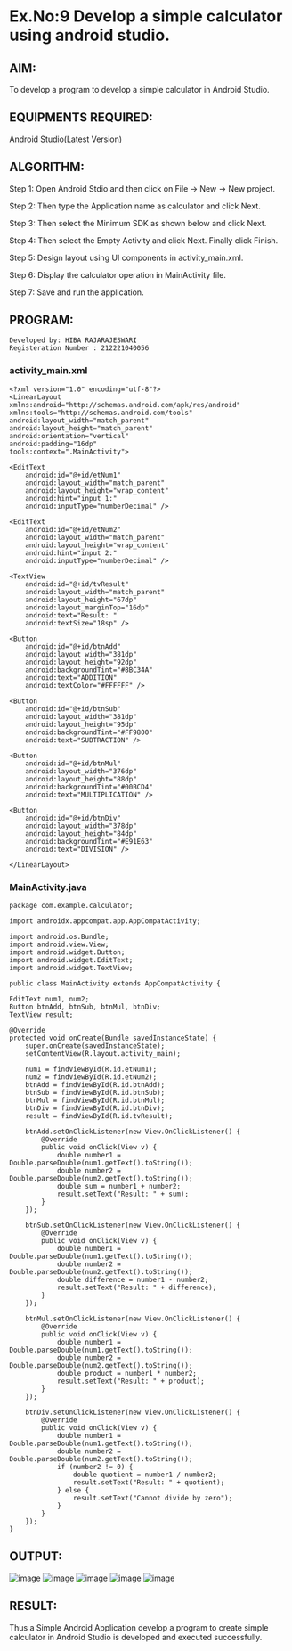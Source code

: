 # Ex.No:9 Develop a simple calculator using android studio.
## AIM:
To develop a program to develop a simple calculator in Android Studio.
## EQUIPMENTS REQUIRED:
Android Studio(Latest Version)
## ALGORITHM:
Step 1: Open Android Stdio and then click on File -> New -> New project.

Step 2: Then type the Application name as calculator and click Next.

Step 3: Then select the Minimum SDK as shown below and click Next.

Step 4: Then select the Empty Activity and click Next. Finally click Finish.

Step 5: Design layout using UI components in activity_main.xml.

Step 6: Display the calculator operation in MainActivity file.

Step 7: Save and run the application.
## PROGRAM:
```
Developed by: HIBA RAJARAJESWARI
Registeration Number : 212221040056
```
### activity_main.xml
```
<?xml version="1.0" encoding="utf-8"?>
<LinearLayout xmlns:android="http://schemas.android.com/apk/res/android"
xmlns:tools="http://schemas.android.com/tools"
android:layout_width="match_parent"
android:layout_height="match_parent"
android:orientation="vertical"
android:padding="16dp"
tools:context=".MainActivity">

<EditText
    android:id="@+id/etNum1"
    android:layout_width="match_parent"
    android:layout_height="wrap_content"
    android:hint="input 1:"
    android:inputType="numberDecimal" />

<EditText
    android:id="@+id/etNum2"
    android:layout_width="match_parent"
    android:layout_height="wrap_content"
    android:hint="input 2:"
    android:inputType="numberDecimal" />

<TextView
    android:id="@+id/tvResult"
    android:layout_width="match_parent"
    android:layout_height="67dp"
    android:layout_marginTop="16dp"
    android:text="Result: "
    android:textSize="18sp" />

<Button
    android:id="@+id/btnAdd"
    android:layout_width="381dp"
    android:layout_height="92dp"
    android:backgroundTint="#8BC34A"
    android:text="ADDITION"
    android:textColor="#FFFFFF" />

<Button
    android:id="@+id/btnSub"
    android:layout_width="381dp"
    android:layout_height="95dp"
    android:backgroundTint="#FF9800"
    android:text="SUBTRACTION" />

<Button
    android:id="@+id/btnMul"
    android:layout_width="376dp"
    android:layout_height="88dp"
    android:backgroundTint="#00BCD4"
    android:text="MULTIPLICATION" />

<Button
    android:id="@+id/btnDiv"
    android:layout_width="378dp"
    android:layout_height="84dp"
    android:backgroundTint="#E91E63"
    android:text="DIVISION" />

</LinearLayout>
```
### MainActivity.java
```
package com.example.calculator;

import androidx.appcompat.app.AppCompatActivity;

import android.os.Bundle;
import android.view.View;
import android.widget.Button;
import android.widget.EditText;
import android.widget.TextView;

public class MainActivity extends AppCompatActivity {

EditText num1, num2;
Button btnAdd, btnSub, btnMul, btnDiv;
TextView result;

@Override
protected void onCreate(Bundle savedInstanceState) {
    super.onCreate(savedInstanceState);
    setContentView(R.layout.activity_main);

    num1 = findViewById(R.id.etNum1);
    num2 = findViewById(R.id.etNum2);
    btnAdd = findViewById(R.id.btnAdd);
    btnSub = findViewById(R.id.btnSub);
    btnMul = findViewById(R.id.btnMul);
    btnDiv = findViewById(R.id.btnDiv);
    result = findViewById(R.id.tvResult);

    btnAdd.setOnClickListener(new View.OnClickListener() {
        @Override
        public void onClick(View v) {
            double number1 = Double.parseDouble(num1.getText().toString());
            double number2 = Double.parseDouble(num2.getText().toString());
            double sum = number1 + number2;
            result.setText("Result: " + sum);
        }
    });

    btnSub.setOnClickListener(new View.OnClickListener() {
        @Override
        public void onClick(View v) {
            double number1 = Double.parseDouble(num1.getText().toString());
            double number2 = Double.parseDouble(num2.getText().toString());
            double difference = number1 - number2;
            result.setText("Result: " + difference);
        }
    });

    btnMul.setOnClickListener(new View.OnClickListener() {
        @Override
        public void onClick(View v) {
            double number1 = Double.parseDouble(num1.getText().toString());
            double number2 = Double.parseDouble(num2.getText().toString());
            double product = number1 * number2;
            result.setText("Result: " + product);
        }
    });

    btnDiv.setOnClickListener(new View.OnClickListener() {
        @Override
        public void onClick(View v) {
            double number1 = Double.parseDouble(num1.getText().toString());
            double number2 = Double.parseDouble(num2.getText().toString());
            if (number2 != 0) {
                double quotient = number1 / number2;
                result.setText("Result: " + quotient);
            } else {
                result.setText("Cannot divide by zero");
            }
        }
    });
}
```
## OUTPUT:
![image](https://github.com/HibaRajarajeswari/CALCULATOR/assets/129970809/8babb528-718c-4d61-898d-08e586b7902e)
![image](https://github.com/HibaRajarajeswari/CALCULATOR/assets/129970809/95f1beba-90c4-4971-b5f9-b8584bcf6a7f)
![image](https://github.com/HibaRajarajeswari/CALCULATOR/assets/129970809/91b72c9f-f634-4e57-801d-6aa294eea5ff)
![image](https://github.com/HibaRajarajeswari/CALCULATOR/assets/129970809/f50721a0-c819-40e3-a8ed-92fa2fcd7bb1)
![image](https://github.com/HibaRajarajeswari/CALCULATOR/assets/129970809/b7bc7d9a-ba2d-4017-af52-b257100aeef0)

## RESULT:
Thus a Simple Android Application develop a program to create simple calculator in Android Studio is developed and executed successfully.



